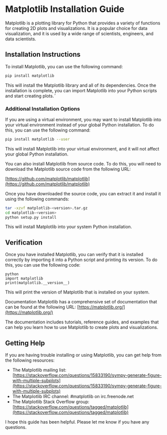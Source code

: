 # Matplotlib Installation Guide

Matplotlib is a plotting library for Python that provides a variety of functions for creating 2D plots and visualizations. It is a popular choice for data visualization, and it is used by a wide range of scientists, engineers, and data scientists.

## Installation Instructions

To install Matplotlib, you can use the following command:

```bash
pip install matplotlib
```

This will install the Matplotlib library and all of its dependencies. Once the installation is complete, you can import Matplotlib into your Python scripts and start creating plots.˜

### Additional Installation Options

If you are using a virtual environment, you may want to install Matplotlib into your virtual environment instead of your global Python installation. To do this, you can use the following command:

```bash
pip install matplotlib --user
```

This will install Matplotlib into your virtual environment, and it will not affect your global Python installation.

You can also install Matplotlib from source code. To do this, you will need to download the Matplotlib source code from the following URL:

[https://github.com/matplotlib/matplotlib](https://github.com/matplotlib/matplotlib)

Once you have downloaded the source code, you can extract it and install it using the following commands:

```bash
tar -xzvf matplotlib-<version>.tar.gz
cd matplotlib-<version>
python setup.py install
```

This will install Matplotlib into your system Python installation.

## Verification

Once you have installed Matplotlib, you can verify that it is installed correctly by importing it into a Python script and printing its version. To do this, you can use the following code:

```
python
import matplotlib
print(matplotlib.__version__)
```

This will print the version of Matplotlib that is installed on your system.

Documentation
Matplotlib has a comprehensive set of documentation that can be found at the following URL:
[https://matplotlib.org/](https://matplotlib.org/)

The documentation includes tutorials, reference guides, and examples that can help you learn how to use Matplotlib to create plots and visualizations.

## Getting Help

If you are having trouble installing or using Matplotlib, you can get help from the following resources:

- The Matplotlib mailing list: [https://stackoverflow.com/questions/15833190/sympy-generate-figure-with-multiple-subplots](https://stackoverflow.com/questions/15833190/sympy-generate-figure-with-multiple-subplots)
- The Matplotlib IRC channel: #matplotlib on irc.freenode.net
- The Matplotlib Stack Overflow group: [https://stackoverflow.com/questions/tagged/matplotlib](https://stackoverflow.com/questions/tagged/matplotlib)

I hope this guide has been helpful. Please let me know if you have any questions.
